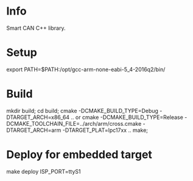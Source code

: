 # Info
Smart CAN C++ library.

# Setup

export PATH=$PATH:/opt/gcc-arm-none-eabi-5_4-2016q2/bin/

# Build

mkdir build;
cd build;
cmake -DCMAKE_BUILD_TYPE=Debug -DTARGET_ARCH=x86_64 ..  or
cmake -DCMAKE_BUILD_TYPE=Release -DCMAKE_TOOLCHAIN_FILE=../arch/arm/cross.cmake -DTARGET_ARCH=arm -DTARGET_PLAT=lpc17xx ..
make;

# Deploy for embedded target

make deploy ISP_PORT=ttyS1
